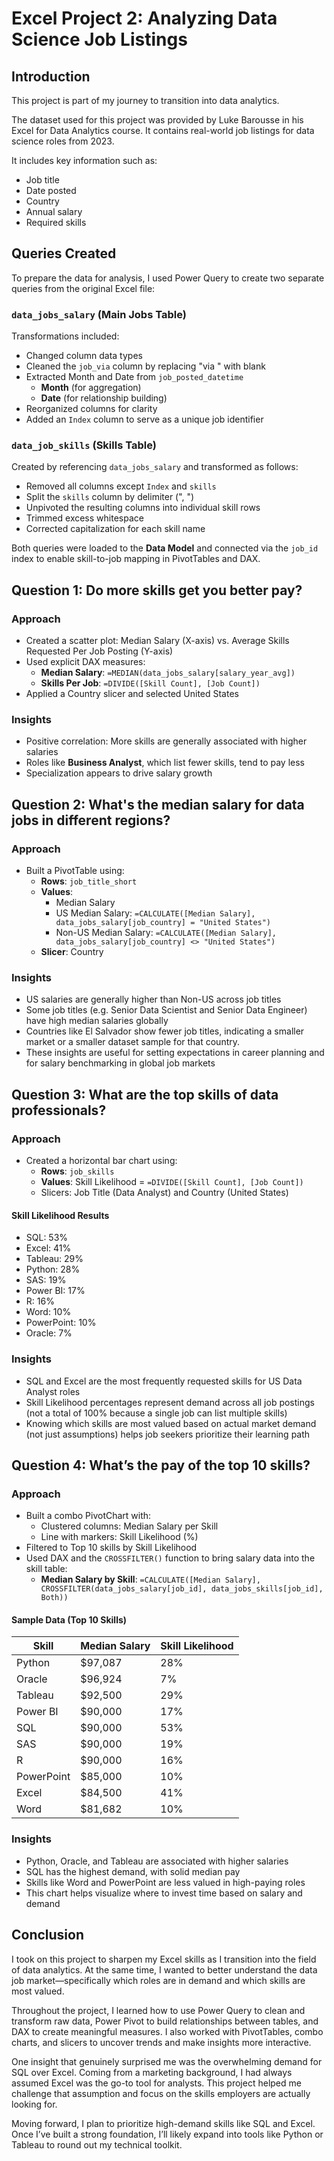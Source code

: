 # Excel Project 2: Analyzing Data Science Job Listings

## Introduction

This project is part of my journey to transition into data analytics. 

The dataset used for this project was provided by Luke Barousse in his Excel for Data Analytics course. It contains real-world job listings for data science roles from 2023.

It includes key information such as:
* Job title
* Date posted
* Country
* Annual salary
* Required skills

## Queries Created

To prepare the data for analysis, I used Power Query to create two separate queries from the original Excel file:

### `data_jobs_salary` (Main Jobs Table)

Transformations included:
* Changed column data types
* Cleaned the `job_via` column by replacing "via " with blank
* Extracted Month and Date from `job_posted_datetime`
  * **Month** (for aggregation)
  * **Date** (for relationship building)
* Reorganized columns for clarity
* Added an `Index` column to serve as a unique job identifier

### `data_job_skills` (Skills Table)

Created by referencing `data_jobs_salary` and transformed as follows:
* Removed all columns except `Index` and `skills`
* Split the `skills` column by delimiter (", ")
* Unpivoted the resulting columns into individual skill rows
* Trimmed excess whitespace
* Corrected capitalization for each skill name

Both queries were loaded to the **Data Model** and connected via the `job_id` index to enable skill-to-job mapping in PivotTables and DAX.

## Question 1: Do more skills get you better pay?

### Approach

* Created a scatter plot: Median Salary (X-axis) vs. Average Skills Requested Per Job Posting (Y-axis)
* Used explicit DAX measures:
  * **Median Salary**: `=MEDIAN(data_jobs_salary[salary_year_avg])`
  * **Skills Per Job**: `=DIVIDE([Skill Count], [Job Count])`
* Applied a Country slicer and selected United States

### Insights

* Positive correlation: More skills are generally associated with higher salaries
* Roles like **Business Analyst**, which list fewer skills, tend to pay less
* Specialization appears to drive salary growth

## Question 2: What's the median salary for data jobs in different regions?

### Approach

* Built a PivotTable using:
  * **Rows**: `job_title_short`
  * **Values**:
    * Median Salary
    * US Median Salary: `=CALCULATE([Median Salary], data_jobs_salary[job_country] = "United States")`
    * Non-US Median Salary: `=CALCULATE([Median Salary], data_jobs_salary[job_country] <> "United States")`
  * **Slicer**: Country

### Insights

* US salaries are generally higher than Non-US across job titles
* Some job titles (e.g. Senior Data Scientist and Senior Data Engineer) have high median salaries globally
* Countries like El Salvador show fewer job titles, indicating a smaller market or a smaller dataset sample for that country.
* These insights are useful for setting expectations in career planning and for salary benchmarking in global job markets

## Question 3: What are the top skills of data professionals?

### Approach

* Created a horizontal bar chart using:
  * **Rows**: `job_skills`
  * **Values**: Skill Likelihood = `=DIVIDE([Skill Count], [Job Count])`
  * Slicers: Job Title (Data Analyst) and Country (United States)

#### Skill Likelihood Results

* SQL: 53%
* Excel: 41%
* Tableau: 29%
* Python: 28%
* SAS: 19%
* Power BI: 17%
* R: 16%
* Word: 10%
* PowerPoint: 10%
* Oracle: 7%

### Insights

* SQL and Excel are the most frequently requested skills for US Data Analyst roles
* Skill Likelihood percentages represent demand across all job postings (not a total of 100% because a single job can list multiple skills)
* Knowing which skills are most valued based on actual market demand (not just assumptions) helps job seekers prioritize their learning path

## Question 4: What’s the pay of the top 10 skills?

### Approach

* Built a combo PivotChart with:
  * Clustered columns: Median Salary per Skill
  * Line with markers: Skill Likelihood (%)
* Filtered to Top 10 skills by Skill Likelihood
* Used DAX and the `CROSSFILTER()` function to bring salary data into the skill table:
  * **Median Salary by Skill**: `=CALCULATE([Median Salary], CROSSFILTER(data_jobs_salary[job_id], data_jobs_skills[job_id], Both))`

#### Sample Data (Top 10 Skills)

| Skill      | Median Salary | Skill Likelihood |
| ---------- | ------------- | ---------------- |
| Python     | \$97,087      | 28%              |
| Oracle     | \$96,924      | 7%               |
| Tableau    | \$92,500      | 29%              |
| Power BI   | \$90,000      | 17%              |
| SQL        | \$90,000      | 53%              |
| SAS        | \$90,000      | 19%              |
| R          | \$90,000      | 16%              |
| PowerPoint | \$85,000      | 10%              |
| Excel      | \$84,500      | 41%              |
| Word       | \$81,682      | 10%              |

### Insights

* Python, Oracle, and Tableau are associated with higher salaries
* SQL has the highest demand, with solid median pay
* Skills like Word and PowerPoint are less valued in high-paying roles
* This chart helps visualize where to invest time based on salary and demand

## Conclusion

I took on this project to sharpen my Excel skills as I transition into the field of data analytics. At the same time, I wanted to better understand the data job market—specifically which roles are in demand and which skills are most valued.

Throughout the project, I learned how to use Power Query to clean and transform raw data, Power Pivot to build relationships between tables, and DAX to create meaningful measures. I also worked with PivotTables, combo charts, and slicers to uncover trends and make insights more interactive.

One insight that genuinely surprised me was the overwhelming demand for SQL over Excel. Coming from a marketing background, I had always assumed Excel was the go-to tool for analysts. This project helped me challenge that assumption and focus on the skills employers are actually looking for.

Moving forward, I plan to prioritize high-demand skills like SQL and Excel. Once I’ve built a strong foundation, I’ll likely expand into tools like Python or Tableau to round out my technical toolkit.
